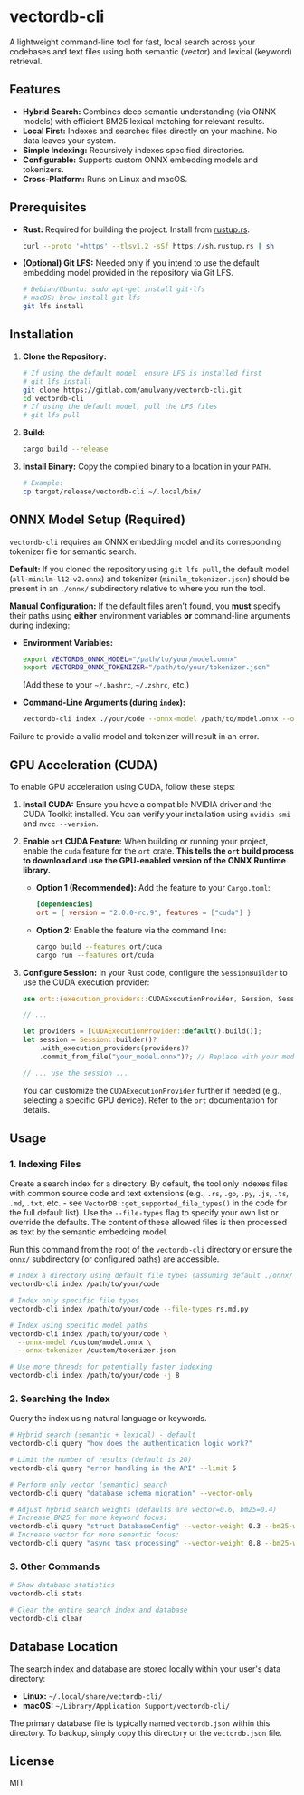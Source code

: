 # vectordb-cli

A lightweight command-line tool for fast, local search across your codebases and text files using both semantic (vector) and lexical (keyword) retrieval.

## Features

-   **Hybrid Search:** Combines deep semantic understanding (via ONNX models) with efficient BM25 lexical matching for relevant results.
-   **Local First:** Indexes and searches files directly on your machine. No data leaves your system.
-   **Simple Indexing:** Recursively indexes specified directories.
-   **Configurable:** Supports custom ONNX embedding models and tokenizers.
-   **Cross-Platform:** Runs on Linux and macOS.

## Prerequisites

-   **Rust:** Required for building the project. Install from [rustup.rs](https://rustup.rs/).
    ```bash
    curl --proto '=https' --tlsv1.2 -sSf https://sh.rustup.rs | sh
    ```
-   **(Optional) Git LFS:** Needed only if you intend to use the default embedding model provided in the repository via Git LFS.
    ```bash
    # Debian/Ubuntu: sudo apt-get install git-lfs
    # macOS: brew install git-lfs
    git lfs install 
    ```

## Installation

1.  **Clone the Repository:**
    ```bash
    # If using the default model, ensure LFS is installed first
    # git lfs install 
    git clone https://gitlab.com/amulvany/vectordb-cli.git 
    cd vectordb-cli
    # If using the default model, pull the LFS files
    # git lfs pull 
    ```

2.  **Build:**
    ```bash
    cargo build --release
    ```

3.  **Install Binary:** Copy the compiled binary to a location in your `PATH`.
    ```bash
    # Example:
    cp target/release/vectordb-cli ~/.local/bin/ 
    ```

## ONNX Model Setup (Required)

`vectordb-cli` requires an ONNX embedding model and its corresponding tokenizer file for semantic search.

**Default:** If you cloned the repository using `git lfs pull`, the default model (`all-minilm-l12-v2.onnx`) and tokenizer (`minilm_tokenizer.json`) should be present in an `./onnx/` subdirectory relative to where you run the tool.

**Manual Configuration:** If the default files aren't found, you **must** specify their paths using **either** environment variables **or** command-line arguments during indexing:

*   **Environment Variables:**
    ```bash
    export VECTORDB_ONNX_MODEL="/path/to/your/model.onnx"
    export VECTORDB_ONNX_TOKENIZER="/path/to/your/tokenizer.json"
    ```
    (Add these to your `~/.bashrc`, `~/.zshrc`, etc.)

*   **Command-Line Arguments (during `index`):**
    ```bash
    vectordb-cli index ./your/code --onnx-model /path/to/model.onnx --onnx-tokenizer /path/to/tokenizer.json
    ```

Failure to provide a valid model and tokenizer will result in an error.

## GPU Acceleration (CUDA)

To enable GPU acceleration using CUDA, follow these steps:

1.  **Install CUDA:** Ensure you have a compatible NVIDIA driver and the CUDA Toolkit installed. You can verify your installation using `nvidia-smi` and `nvcc --version`.
2.  **Enable `ort` CUDA Feature:** When building or running your project, enable the `cuda` feature for the `ort` crate. **This tells the `ort` build process to download and use the GPU-enabled version of the ONNX Runtime library.**
    *   **Option 1 (Recommended):** Add the feature to your `Cargo.toml`:
        ```toml
        [dependencies]
        ort = { version = "2.0.0-rc.9", features = ["cuda"] }
        ```
    *   **Option 2:** Enable the feature via the command line:
        ```bash
        cargo build --features ort/cuda
        cargo run --features ort/cuda
        ```
3.  **Configure Session:** In your Rust code, configure the `SessionBuilder` to use the CUDA execution provider:
    ```rust
    use ort::{execution_providers::CUDAExecutionProvider, Session, SessionBuilder};

    // ...

    let providers = [CUDAExecutionProvider::default().build()];
    let session = Session::builder()?
        .with_execution_providers(providers)?
        .commit_from_file("your_model.onnx")?; // Replace with your model path

    // ... use the session ...
    ```

    You can customize the `CUDAExecutionProvider` further if needed (e.g., selecting a specific GPU device). Refer to the `ort` documentation for details.

## Usage

### 1. Indexing Files

Create a search index for a directory. By default, the tool only indexes files with common source code and text extensions (e.g., `.rs`, `.go`, `.py`, `.js`, `.ts`, `.md`, `.txt`, etc. - see `VectorDB::get_supported_file_types()` in the code for the full default list). Use the `--file-types` flag to specify your own list or override the defaults. The content of these allowed files is then processed as text by the semantic embedding model.

Run this command from the root of the `vectordb-cli` directory or ensure the `onnx/` subdirectory (or configured paths) are accessible.

```bash
# Index a directory using default file types (assuming default ./onnx/ model)
vectordb-cli index /path/to/your/code

# Index only specific file types
vectordb-cli index /path/to/your/code --file-types rs,md,py

# Index using specific model paths
vectordb-cli index /path/to/your/code \
  --onnx-model /custom/model.onnx \
  --onnx-tokenizer /custom/tokenizer.json

# Use more threads for potentially faster indexing
vectordb-cli index /path/to/your/code -j 8 
```

### 2. Searching the Index

Query the index using natural language or keywords.

```bash
# Hybrid search (semantic + lexical) - default
vectordb-cli query "how does the authentication logic work?"

# Limit the number of results (default is 20)
vectordb-cli query "error handling in the API" --limit 5

# Perform only vector (semantic) search
vectordb-cli query "database schema migration" --vector-only

# Adjust hybrid search weights (defaults are vector=0.6, bm25=0.4)
# Increase BM25 for more keyword focus:
vectordb-cli query "struct DatabaseConfig" --vector-weight 0.3 --bm25-weight 0.7
# Increase vector for more semantic focus:
vectordb-cli query "async task processing" --vector-weight 0.8 --bm25-weight 0.2
```

### 3. Other Commands

```bash
# Show database statistics
vectordb-cli stats

# Clear the entire search index and database
vectordb-cli clear 
```

## Database Location

The search index and database are stored locally within your user's data directory:

-   **Linux:** `~/.local/share/vectordb-cli/`
-   **macOS:** `~/Library/Application Support/vectordb-cli/`

The primary database file is typically named `vectordb.json` within this directory. To backup, simply copy this directory or the `vectordb.json` file.

## License

MIT 